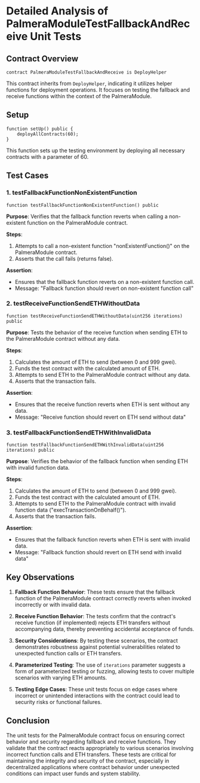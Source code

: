 # Detailed Analysis of PalmeraModuleTestFallbackAndReceive Unit Tests

## Contract Overview

```solidity
contract PalmeraModuleTestFallbackAndReceive is DeployHelper
```

This contract inherits from `DeployHelper`, indicating it utilizes helper functions for deployment operations. It focuses on testing the fallback and receive functions within the context of the PalmeraModule.

## Setup

```solidity
function setUp() public {
    deployAllContracts(60);
}
```

This function sets up the testing environment by deploying all necessary contracts with a parameter of 60.

## Test Cases

### 1. testFallbackFunctionNonExistentFunction

```solidity
function testFallbackFunctionNonExistentFunction() public
```

**Purpose**: Verifies that the fallback function reverts when calling a non-existent function on the PalmeraModule contract.

**Steps**:

1. Attempts to call a non-existent function "nonExistentFunction()" on the PalmeraModule contract.
2. Asserts that the call fails (returns false).

**Assertion**:

- Ensures that the fallback function reverts on a non-existent function call.
- Message: "Fallback function should revert on non-existent function call"

### 2. testReceiveFunctionSendETHWithoutData

```solidity
function testReceiveFunctionSendETHWithoutData(uint256 iterations) public
```

**Purpose**: Tests the behavior of the receive function when sending ETH to the PalmeraModule contract without any data.

**Steps**:

1. Calculates the amount of ETH to send (between 0 and 999 gwei).
2. Funds the test contract with the calculated amount of ETH.
3. Attempts to send ETH to the PalmeraModule contract without any data.
4. Asserts that the transaction fails.

**Assertion**:

- Ensures that the receive function reverts when ETH is sent without any data.
- Message: "Receive function should revert on ETH send without data"

### 3. testFallbackFunctionSendETHWithInvalidData

```solidity
function testFallbackFunctionSendETHWithInvalidData(uint256 iterations) public
```

**Purpose**: Verifies the behavior of the fallback function when sending ETH with invalid function data.

**Steps**:

1. Calculates the amount of ETH to send (between 0 and 999 gwei).
2. Funds the test contract with the calculated amount of ETH.
3. Attempts to send ETH to the PalmeraModule contract with invalid function data ("execTransactionOnBehalf()").
4. Asserts that the transaction fails.

**Assertion**:

- Ensures that the fallback function reverts when ETH is sent with invalid data.
- Message: "Fallback function should revert on ETH send with invalid data"

## Key Observations

1. **Fallback Function Behavior**: These tests ensure that the fallback function of the PalmeraModule contract correctly reverts when invoked incorrectly or with invalid data.

2. **Receive Function Behavior**: The tests confirm that the contract's receive function (if implemented) rejects ETH transfers without accompanying data, thereby preventing accidental acceptance of funds.

3. **Security Considerations**: By testing these scenarios, the contract demonstrates robustness against potential vulnerabilities related to unexpected function calls or ETH transfers.

4. **Parameterized Testing**: The use of `iterations` parameter suggests a form of parameterized testing or fuzzing, allowing tests to cover multiple scenarios with varying ETH amounts.

5. **Testing Edge Cases**: These unit tests focus on edge cases where incorrect or unintended interactions with the contract could lead to security risks or functional failures.

## Conclusion

The unit tests for the PalmeraModule contract focus on ensuring correct behavior and security regarding fallback and receive functions. They validate that the contract reacts appropriately to various scenarios involving incorrect function calls and ETH transfers. These tests are critical for maintaining the integrity and security of the contract, especially in decentralized applications where contract behavior under unexpected conditions can impact user funds and system stability.